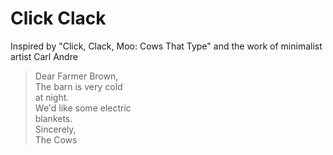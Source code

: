 # Click Clack

Inspired by "Click, Clack, Moo: Cows That Type" and the work of minimalist artist Carl Andre

<blockquote>
Dear Farmer Brown,<br>
The barn is very cold<br>
at night.<br>
We'd like some electric<br>
blankets.<br>
Sincerely,<br>
The Cows
</blockquote>
